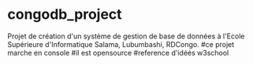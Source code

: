 # congodb_project
Projet de création d'un système de gestion de base de données à l'Ecole Supérieure d'Informatique Salama, Lubumbashi, RDCongo.
#ce projet marche en console
#il est opensource
#reference d'idéés w3school
